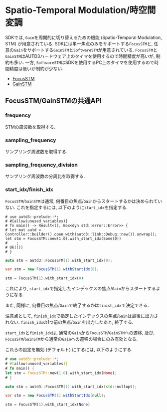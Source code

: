 # Spatio-Temporal Modulation/時空間変調

SDKでは, `Gain`を周期的に切り替えるための機能 (Spatio-Temporal Modulation, STM) が用意されている.
SDKには単一焦点のみをサポートする`FocusSTM`と, 任意の`Gain`をサポートする`GainSTM`と`SoftwareSTM`が用意されている.
`FocusSTM`と`GainSTM`はAUTD3ハードウェア上のタイマを使用するので時間精度が高いが, 制約も多い.
一方, `SoftwareSTM`はSDKを使用するPC上のタイマを使用するので時間精度は低いが制約が少ない.

- [FocusSTM](./stm/focus.md)
- [GainSTM](./stm/gain.md)

## FocusSTM/GainSTMの共通API

### frequency

STMの周波数を取得する.

### sampling_frequency

サンプリング周波数を取得する.

### sampling_frequency_division

サンプリング周波数の分周比を取得する.

### start_idx/finish_idx

`FocusSTM`/`GainSTM`は通常, 何番目の焦点/`Gain`からスタートするかは決められていない.
これを指定するには, 以下のように`start_idx`を指定する.

```rust,should_panic
# use autd3::prelude::*;
# #[allow(unused_variables)]
# fn main() -> Result<(), Box<dyn std::error::Error>> {
# let mut autd = Controller::builder().open_with(autd3::link::Debug::new()).unwrap();
let stm = FocusSTM::new(1.0).with_start_idx(Some(0))
#    ;
# Ok(())
# }
```

```cpp
auto stm = autd3::FocusSTM(1).with_start_idx(0);
```

```cs
var stm = new FocusSTM(1).withStartIdx(0);
```

```python
stm = FocusSTM(1).with_start_idx(0)
```

これにより, `start_idx`で指定したインデックスの焦点/`Gain`からスタートするようになる.

また, 同様に, 何番目の焦点/`Gain`で終了するかは`finish_idx`で決定できる.

注意点として, `finish_idx`で指定したインデックスの焦点/`Gain`は最後に出力されない.
`finish_idx`の1つ前の焦点/`Gain`を出力したあと, 終了する.

`start_idx`と`finish_idx`は, 通常の`Gain`から`FocusSTM`/`GainSTM`への遷移, 及び, `FocusSTM`/`GainSTM`から通常の`Gain`への遷移の場合にのみ有効となる.

これらの設定を無効 (デフォルト) にするには, 以下のようにする.


```rust
# use autd3::prelude::*;
# #[allow(unused_variables)]
# fn main() {
let stm = FocusSTM::new(1.0).with_start_idx(None);
# }
```

```cpp
auto stm = autd3::FocusSTM(1).with_start_idx(std::nullopt);
```

```cs
var stm = new FocusSTM(1).withStartIdx(null);
```

```python
stm = FocusSTM(1).with_start_idx(None)
```

